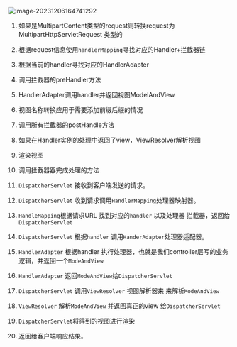 
![image-20231206164741292](https://gitee.com/ycfan/images/raw/master/img/image-20231206164741292.png)

1. 如果是MultipartContent类型的request则转换request为MultipartHttpServletRequest 类型的
2. 根据request信息使用`handlerMapping`寻找对应的Handler+拦截器链
3. 根据当前的handler寻找对应的HandlerAdapter
4. 调用拦截器的preHandler方法
5. HandlerAdapter调用handler并返回视图ModelAndView
6. 视图名称转换应用于需要添加前缀后缀的情况
7. 调用所有拦截器的postHandle方法
8. 如果在Handler实例的处理中返回了view，ViewResolver解析视图
9. 渲染视图
10. 调用拦截器器完成处理的方法

1. `DispatcherServlet` 接收到客户端发送的请求。
2. `DispatcherServlet` 收到请求调用`HandlerMapping`处理器映射器。
3. `HandleMapping`根据请求URL 找到对应的`handler` 以及处理器 拦截器，返回给`DispatcherServlet`
4. `DispatcherServlet` 根据`handler` 调用`HanderAdapter`处理器适配器。
5. `HandlerAdapter` 根据handler 执行处理器，也就是我们controller层写的业务逻辑，并返回一个`ModeAndView`
6. `HandlerAdapter` 返回`ModeAndView`给`DispatcherServlet`
7. `DispatcherServlet` 调用`ViewResolver` 视图解析器来 来解析`ModeAndView`
8. `ViewResolver` 解析`ModeAndView` 并返回真正的view 给`DispatcherServlet`
9. `DispatcherServlet`将得到的视图进行渲染
10. 返回给客户端响应结果。
